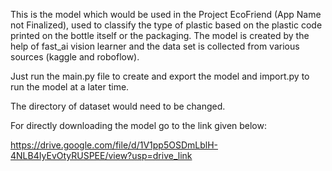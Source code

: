 This is the model which would be used in the Project EcoFriend (App Name not Finalized), used to classify the type of plastic based on the plastic code printed on the bottle itself or the packaging. The model is created by the help of fast_ai vision learner and the data set is collected from various sources (kaggle and roboflow).

Just run the main.py file to create and export the model and import.py to run the model at a later time.

The directory of dataset would need to be changed.

For directly downloading the model go to the link given below:

https://drive.google.com/file/d/1V1pp5OSDmLblH-4NLB4IyEvOtyRUSPEE/view?usp=drive_link
